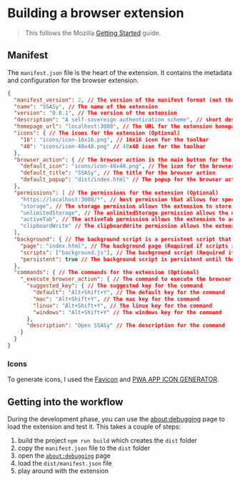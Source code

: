 # Building a browser extension

> This follows the Mozilla [Getting Started](https://developer.mozilla.org/en-US/docs/Mozilla/Add-ons/WebExtensions/Your_first_WebExtension) guide.

## Manifest

The `manifest.json` file is the heart of the extension. It contains the metadata and configuration for the browser extension.

```json
{
  "manifest_version": 2, // The version of the manifest format (not the extension).
  "name": "SSASy", // The name of the extension
  "version": "0.0.1", // The version of the extension
  "description": "A self-sovereign authentication scheme", // short description (Optional)
  "homepage_url": "localhost:3000", // The URL for the extension homepage (Optional)
  "icons": { // The icons for the extension (Optional)
    "16": "icons/icon-16x16.png", // 16x16 icon for the toolbar
    "48": "icons/icon-48x48.png" // 48x48 icon for the toolbar
  },
  "browser_action": { // The browser action is the main button for the extension
    "default_icon": "icons/icon-48x48.png", // The icon for the browser action
    "default_title": "SSASy", // The title for the browser action
    "default_popup": "dist/index.html" // The popup for the browser action
  },
  "permissions": [ // The permissions for the extension (Optional)
    "https://localhost:3000/*", // host permission that allows for special privileges for urls that match the pattern (see [host permissions](https://developer.mozilla.org/en-US/docs/Mozilla/Add-ons/WebExtensions/manifest.json/permissions#host_permissions))
    "storage", // The storage permission allows the extension to store data
    "unlimitedStorage", // The unlimitedStorage permission allows the extension to store unlimited data
    "activeTab", // The activeTab permission allows the extension to access the active tab
    "clipboardWrite" // The clipboardWrite permission allows the extension to write to the clipboard
  ],
  "background": { // The background script is a persistent script that runs in the background (Optional)
    "page": "index.html", // The background page (Required if scripts is not specified)
    "scripts": ["background.js"], // The background script (Required if page is not specified)
    "persistent": true // The background script is persistent until the extension is disabled or uninstalled or the browser is closed
  },
  "commands": { // The commands for the extension (Optional)
    "_execute_browser_action": { // The command to execute the browser action
      "suggested_key": { // The suggested key for the command
        "default": "Alt+Shift+Y", // The default key for the command
        "mac": "Alt+Shift+Y", // The mac key for the command
        "linux": "Alt+Shift+Y", // The linux key for the command
        "windows": "Alt+Shift+Y" // The windows key for the command
      },
      "description": "Open SSASy" // The description for the command
    }
  }
}
```

### Icons

To generate icons, I used the [Favicon](https://favicon.io/) and [PWA APP ICON GENERATOR](https://tools.crawlink.com/tools/pwa-icon-generator/).

## Getting into the workflow

During the development phase, you can use the [about:debugging](about:debugging#/runtime/this-firefox) page to load the extension and test it. This takes a couple of steps:

1. build the project `npm run build` which creates the `dist` folder
2. copy the `manifest.json` file to the `dist` folder
3. open the [`about:debugging`](about:debugging#/runtime/this-firefox) page
4. load the `dist/manifest.json` file
5. play around with the extension
